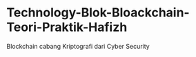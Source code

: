 # Technology-Blok-Bloackchain-Teori-Praktik-Hafizh
Blockchain cabang Kriptografi dari Cyber Security
